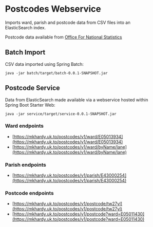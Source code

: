 # Postcodes Webservice
Imports ward, parish and postcode data from CSV files into an ElasticSearch index.

Postcode data available from [Office For National Statistics](https://geoportal.statistics.gov.uk/search?q=PRD_ONSPD%20FEB_2024&sort=Date%20Created%7Ccreated%7Cdesc)

## Batch Import
CSV data imported using Spring Batch:

`java -jar batch/target/batch-0.0.1-SNAPSHOT.jar`

## Postcode Service
Data from ElasticSearch made available via a webservice hosted within Spring Boot Starter Web:

`java -jar service/target/service-0.0.1-SNAPSHOT.jar`

### Ward endpoints
- [https://mkhardy.uk.to/postcodes/v1/ward/E05013934](https://mkhardy.uk.to/postcodes/v1/ward/E05013934)
- [https://mkhardy.uk.to/postcodes/v1/ward/byName/lane](https://mkhardy.uk.to/postcodes/v1/ward/byName/lane)

### Parish endpoints
- [https://mkhardy.uk.to/postcodes/v1/parish/E43000254](https://mkhardy.uk.to/postcodes/v1/parish/E43000254)

### Postcode endpoints
- [https://mkhardy.uk.to/postcodes/v1/postcode/tw27yl](https://mkhardy.uk.to/postcodes/v1/postcode/tw27yl)
- [https://mkhardy.uk.to/postcodes/v1/postcode?ward=E05011430](https://mkhardy.uk.to/postcodes/v1/postcode?ward=E05011430)
